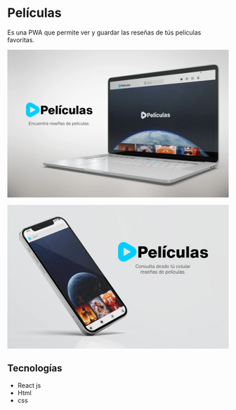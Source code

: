 # Películas

Es una PWA que permite ver y guardar las reseñas de tús peliculas favoritas.

[![Pantalla de inicio desktop,](./screen-laptop.webp 'Pantalla de inicio desktop,')](https://peliculas-6797e.web.app 'Pantalla de inicio desktop,')

[![Pantalla inicio mobile.](./screen-phone.webp 'Pantalla inicio mobile.')](https://peliculas-6797e.web.app/ 'Pantalla inicio mobile.')

## Tecnologías

- React js
- Html
- css
